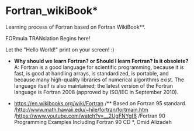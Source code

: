 # Fortran_wikiBook*
Learning process of Fortran based on Fortran WikiBook**.


FORmula TRANslation Begins here!

Let the "Hello World!" print on your screen!
:)

* **Why should we learn Fortran? or Should I learn Fortran? Is it obsolete?**
  A: Fortran is a good language for scientific programming, because it is fast, is good at handling arrays, is standardized, is portable, and because many high-quality libraries of numerical algorithms exist. The language itself is also maintained; the latest version of the Fortran language is Fortran 2008 (approved by ISO/IEC in September 2010).

- https://en.wikibooks.org/wiki/Fortran
/** Based on Fortran 95 standard.
/http://www.math.hawaii.edu/~hile/fortran/fortmain.htm
/https://www.youtube.com/watch?v=__2UgFNYgf8
/Fortran 90 Programming Examples Including Fortran 90 CD *, Omid Alizadeh
